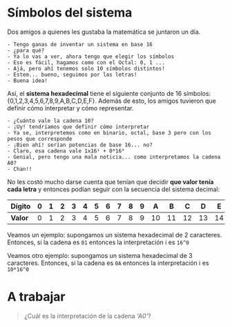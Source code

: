 # Símbolos del sistema

Dos amigos a quienes les gustaba la matemática se juntaron un día.

```
- Tengo ganas de inventar un sistema en base 16
- ¿para qué?
- Ya lo vas a ver, ahora tengo que elegir los símbolos
- Eso es fácil, hagamos como con el Octal: 0, 1 ...
- Ajá, pero ahí tenemos solo 10 símbolos distintos!
- Estem... bueno, seguimos por las letras!
- Buena idea!
```

Así, el **sistema hexadecimal** tiene el siguiente conjunto de 16 símbolos: {0,1,2,3,4,5,6,7,8,9,A,B,C,D,E,F}. Además de esto, los amigos tuvieron que definir cómo interpretar y cómo representar.

```
- ¿Cuánto vale la cadena 10?
- ¡Uy! tendríamos que definir cómo interpretar
- Ya se, interpretemos como en binario, octal, base 3 pero con los pesos que corresponde
- ¡Bien ahí! serían potencias de base 16... no?
- Claro, esa cadena vale 1x16¹ + 0*16⁰
- Genial, pero tengo una mala noticia... como interpretamos la cadena A0?
- Chan!!
```

No les costó mucho darse cuenta que tenían que decidir **que valor tenía cada letra** y entonces podían seguir con la secuencia del sistema decimal:

|Dígito | 0 | 1 | 2 | 3 | 4 | 5 | 6 | 7 | 8 | 9 | A | B | C | D | E | F |
|-------|---|---|---|---|---|---|---|---|---|---|---|---|---|---|---|---|
|**Valor** | 0 | 1|2|3|4|5|6|7|8|9|10|11|12|13|14|15|


Veamos un ejemplo: supongamos un sistema hexadecimal de 2 caracteres. Entonces, si la cadena es `01` entonces la interpretación i es `16^0`

Veamos otro ejemplo: supongamos un sistema hexadecimal de 3 caracteres. Entonces, si la cadena es `0A` entonces la interpretación i es `10*16^0`

# A trabajar

>¿Cuál es la interpretación de la cadena _'A0'_?